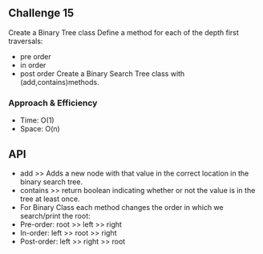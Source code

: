 ## Challenge 15
Create a Binary Tree class
Define a method for each of the depth first traversals:
* pre order
* in order
* post order
Create a Binary Search Tree class with (add,contains)methods.
### Approach & Efficiency

* Time: O(1)
* Space: O(n)
## API
* add >> Adds a new node with that value in the correct location in the binary search tree.
* contains >> return boolean indicating whether or not the value is in the tree at least once.
* For Binary Class each method changes the order in which we search/print the root:
* Pre-order: root >> left >> right
* In-order: left >> root >> right
* Post-order: left >> right >> root




